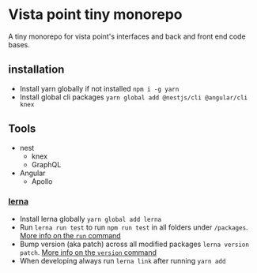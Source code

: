 # Vista point tiny monorepo

A tiny monorepo for vista point's interfaces and back and front end code bases.

## installation

- Install yarn globally if not installed `npm i -g yarn`
- Install global cli packages `yarn global add @nestjs/cli @angular/cli knex`

## Tools

- nest
  - knex
  - GraphQL
- Angular
  - Apollo

### [lerna](https://github.com/lerna/lerna)

- Install lerna globally `yarn global add lerna`
- Run `lerna run test` to run `npm run test` in all folders under `/packages`. [More info on the `run` command](https://github.com/lerna/lerna/tree/master/commands/run#readme)
- Bump version (aka patch) across all modified packages `lerna version patch`. [More info on the `version` command](https://github.com/lerna/lerna/tree/master/commands/version#readme)
- When developing always run `lerna link` after running `yarn add`
